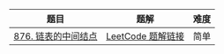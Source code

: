 | 题目                                                         | 题解                                                         | 难度 |
| ------------------------------------------------------------ | ------------------------------------------------------------ | ---- |
[876. 链表的中间结点](https://leetcode-cn.com/problems/middle-of-the-linked-list/) | [LeetCode 题解链接](../题解/双指针/876.%20链表的中间结点.md) | 简单 |

